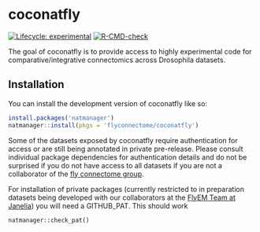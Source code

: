 
# coconatfly

<!-- badges: start -->
[![Lifecycle: experimental](https://img.shields.io/badge/lifecycle-experimental-orange.svg)](https://lifecycle.r-lib.org/articles/stages.html#experimental)
[![R-CMD-check](https://github.com/flyconnectome/coconatfly/actions/workflows/R-CMD-check.yaml/badge.svg)](https://github.com/flyconnectome/coconatfly/actions/workflows/R-CMD-check.yaml)
<!-- badges: end -->

The goal of coconatfly is to provide access to highly experimental code for
comparative/integrative connectomics across Drosophila datasets.

## Installation

You can install the development version of coconatfly like so:

``` r
install.packages('natmanager')
natmanager::install(pkgs = 'flyconnectome/coconatfly')
```

Some of the datasets exposed by coconatfly require authentication for access or
are still being annotated in private pre-release. Please consult individual 
package dependencies for authentication details and do not be surprised if you
do not have access to all datasets if you are not a collaborator of the
[fly connectome group](https://flyconnecto.me).

For installation of private packages (currently restricted to in preparation 
datasets being developed with our collaborators at the 
[FlyEM Team at Janelia](https://www.janelia.org/project-team/flyem))
you will need a GITHUB_PAT. This should work

```
natmanager::check_pat()
```

